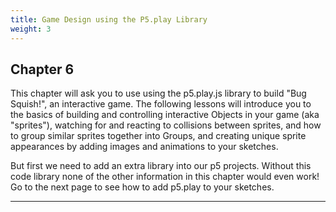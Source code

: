 ```yaml
---
title: Game Design using the P5.play Library
weight: 3
---
```

## Chapter 6

This chapter will ask you to use using the p5.play.js library to build "Bug Squish!", an interactive game. The following lessons will introduce you to the basics of building and controlling interactive Objects in your game (aka "sprites"), watching for and reacting to collisions between sprites, and how to group similar sprites together into Groups, and creating unique sprite appearances by adding images and animations to your sketches.

 But first we need to add an extra library into our p5 projects. Without this code library none of the other information in this chapter would even work! Go to the next page to see how to add p5.play to your sketches.

---
